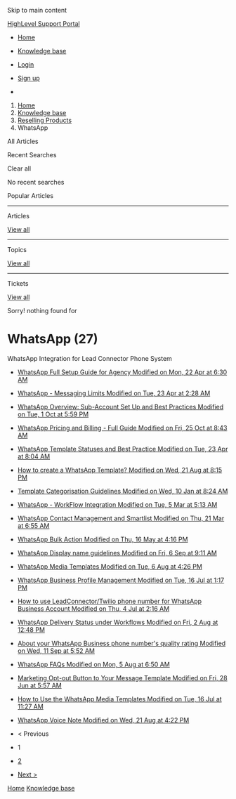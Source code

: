Skip to main content

[ HighLevel Support Portal ](https://help.gohighlevel.com)

  * [ Home ](/support/home)
  * [ Knowledge base ](/support/solutions)

  * [Login](/support/login)
  * [Sign up](/support/signup)
  * 

  1. [Home](/support/home)
  2. [Knowledge base](/support/solutions)
  3. [Reselling Products](/support/solutions/48000454568)
  4. WhatsApp

All  Articles 

Recent Searches

Clear all

No recent searches

Popular Articles

* * *

Articles

[View all](/support/search/solutions)

* * *

Topics

[View all](/support/search/topics)

* * *

Tickets

[View all](/support/search/tickets)

Sorry! nothing found for   

# WhatsApp (27)

WhatsApp Integration for Lead Connector Phone System

  * [ WhatsApp Full Setup Guide for Agency Modified on Mon, 22 Apr at 6:30 AM  ](/support/solutions/articles/48001206216-whatsapp-full-setup-guide-for-agency)
  * [ WhatsApp - Messaging Limits Modified on Tue, 23 Apr at 2:28 AM  ](/support/solutions/articles/155000001637-whatsapp-messaging-limits)
  * [ WhatsApp Overview: Sub-Account Set Up and Best Practices Modified on Tue, 1 Oct at 5:59 PM  ](/support/solutions/articles/155000001980-whatsapp-overview-sub-account-set-up-and-best-practices)
  * [ WhatsApp Pricing and Billing - Full Guide Modified on Fri, 25 Oct at 8:43 AM  ](/support/solutions/articles/155000001428-whatsapp-pricing-and-billing-full-guide)
  * [ WhatsApp Template Statuses and Best Practice Modified on Tue, 23 Apr at 8:04 AM  ](/support/solutions/articles/155000001623-whatsapp-template-statuses-and-best-practice)
  * [ How to create a WhatsApp Template? Modified on Wed, 21 Aug at 8:15 PM  ](/support/solutions/articles/155000000861-how-to-create-a-whatsapp-template-)
  * [ Template Categorisation Guidelines Modified on Wed, 10 Jan at 8:24 AM  ](/support/solutions/articles/155000001058-template-categorisation-guidelines)
  * [ WhatsApp - WorkFlow Integration Modified on Tue, 5 Mar at 5:13 AM  ](/support/solutions/articles/155000001624-whatsapp-workflow-integration)
  * [ WhatsApp Contact Management and Smartlist Modified on Thu, 21 Mar at 6:55 AM  ](/support/solutions/articles/155000002066-whatsapp-contact-management-and-smartlist)
  * [ WhatsApp Bulk Action Modified on Thu, 16 May at 4:16 PM  ](/support/solutions/articles/155000001790-whatsapp-bulk-action)
  * [ WhatsApp Display name guidelines Modified on Fri, 6 Sep at 9:11 AM  ](/support/solutions/articles/155000002287-whatsapp-display-name-guidelines)
  * [ WhatsApp Media Templates Modified on Tue, 6 Aug at 4:26 PM  ](/support/solutions/articles/155000002330-whatsapp-media-templates)
  * [ WhatsApp Business Profile Management Modified on Tue, 16 Jul at 1:17 PM  ](/support/solutions/articles/155000002349-whatsapp-business-profile-management)
  * [ How to use LeadConnector/Twilio phone number for WhatsApp Business Account  Modified on Thu, 4 Jul at 2:16 AM  ](/support/solutions/articles/155000002352-how-to-use-leadconnector-twilio-phone-number-for-whatsapp-business-account-)
  * [ WhatsApp Delivery Status under Workflows Modified on Fri, 2 Aug at 12:48 PM  ](/support/solutions/articles/155000002491-whatsapp-delivery-status-under-workflows)
  * [ About your WhatsApp Business phone number's quality rating Modified on Wed, 11 Sep at 5:52 AM  ](/support/solutions/articles/155000002659-about-your-whatsapp-business-phone-number-s-quality-rating)
  * [ WhatsApp FAQs Modified on Mon, 5 Aug at 6:50 AM  ](/support/solutions/articles/155000002698-whatsapp-faqs)
  * [ Marketing Opt-out Button to Your Message Template Modified on Fri, 28 Jun at 5:57 AM  ](/support/solutions/articles/155000002715-marketing-opt-out-button-to-your-message-template)
  * [ How to Use the WhatsApp Media Templates Modified on Tue, 16 Jul at 11:27 AM  ](/support/solutions/articles/155000002828-how-to-use-the-whatsapp-media-templates)
  * [ WhatsApp Voice Note Modified on Wed, 21 Aug at 4:22 PM  ](/support/solutions/articles/155000003047-whatsapp-voice-note)

  * < Previous
  * 1
  * [2](/support/solutions/folders/48000683465/page/2)
  * [Next >](/support/solutions/folders/48000683465/page/2)

[Home](/support/home) [Knowledge base](/support/solutions)
